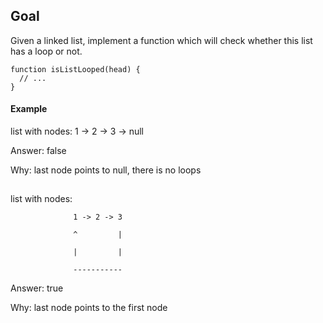 ## Goal

Given a linked list, implement a function which will check whether this list has a loop or not.

```
function isListLooped(head) {
  // ...
}
```

#### Example 

 list with nodes: 1 -> 2 -> 3 -> null
 
 Answer: false
 
 Why: last node points to null, there is no loops
##
 list with nodes: 
   
                  1 -> 2 -> 3
 
                  ^         |
                  
                  |         |
                  
                  -----------
 
 Answer: true
 
 Why: last node points to the first node

